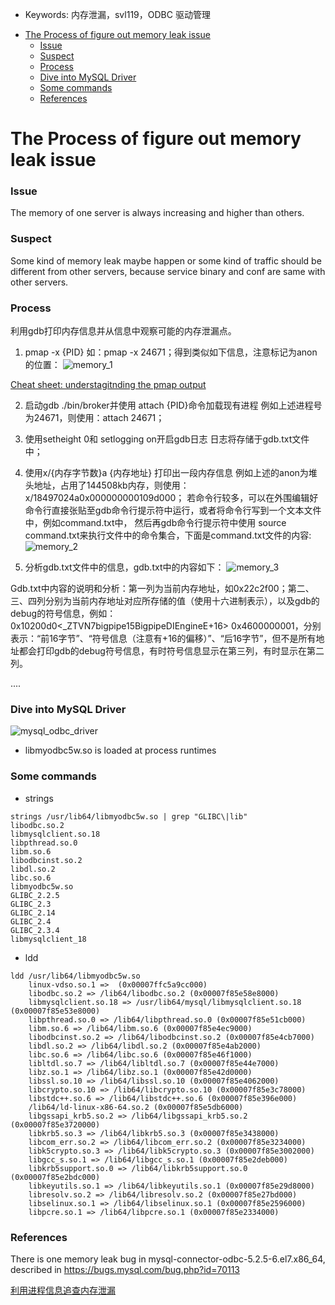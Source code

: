 * Keywords: 内存泄漏，svl119，ODBC 驱动管理

- [The Process of figure out memory leak issue](#the-process-of-figure-out-memory-leak-issue)
    - [Issue](#issue)
    - [Suspect](#suspect)
    - [Process](#process)
    - [Dive into MySQL Driver](#dive-into-mysql-driver)
    - [Some commands](#some-commands)
    - [References](#references)


# The Process of figure out memory leak issue
### Issue
The memory of one server is always increasing and higher than others.

### Suspect
Some kind of memory leak maybe happen or some kind of traffic should be different from other servers, because service binary and conf are same with other servers.

### Process
利用gdb打印内存信息并从信息中观察可能的内存泄漏点。

1. pmap -x {PID}
如：pmap -x 24671；得到类似如下信息，注意标记为anon的位置：
![memory_1](../images/2018/memory_1.png)


[Cheat sheet: understagitnding the pmap output](https://www.labcorner.de/cheat-sheet-understanding-the-pmap1-output/)<br/>

2. 启动gdb ./bin/broker并使用 attach {PID}命令加载现有进程
例如上述进程号为24671，则使用：attach 24671；

3. 使用setheight 0和 setlogging on开启gdb日志
日志将存储于gdb.txt文件中；

4. 使用x/{内存字节数}a {内存地址} 打印出一段内存信息
例如上述的anon为堆头地址，占用了144508kb内存，则使用：x/18497024a0x000000000109d000；
若命令行较多，可以在外围编辑好命令行直接张贴至gdb命令行提示符中运行，或者将命令行写到一个文本文件中，例如command.txt中，
然后再gdb命令行提示符中使用 source command.txt来执行文件中的命令集合，下面是command.txt文件的内容:
![memory_2](../images/2018/memory_2.png)

5. 分析gdb.txt文件中的信息，gdb.txt中的内容如下：
![memory_3](../images/2018/memory_3.png)

Gdb.txt中内容的说明和分析：第一列为当前内存地址，如0x22c2f00；第二、三、四列分别为当前内存地址对应所存储的值（使用十六进制表示），以及gdb的debug的符号信息，例如：0x10200d0<_ZTVN7bigpipe15BigpipeDIEngineE+16> 0x4600000001，分别表示：“前16字节”、“符号信息（注意有+16的偏移）”、“后16字节”，但不是所有地址都会打印gdb的debug符号信息，有时符号信息显示在第三列，有时显示在第二列。

....
### Dive into MySQL Driver

![mysql_odbc_driver](../images/2018/mysql_odbc_driver.png)<br/>

* libmyodbc5w.so is loaded at process runtimes

### Some commands

* strings<br/>

```
strings /usr/lib64/libmyodbc5w.so | grep "GLIBC\|lib"
libodbc.so.2
libmysqlclient.so.18
libpthread.so.0
libm.so.6
libodbcinst.so.2
libdl.so.2
libc.so.6
libmyodbc5w.so
GLIBC_2.2.5
GLIBC_2.3
GLIBC_2.14
GLIBC_2.4
GLIBC_2.3.4
libmysqlclient_18
```

* ldd
```
ldd /usr/lib64/libmyodbc5w.so
    linux-vdso.so.1 =>  (0x00007ffc5a9cc000)
    libodbc.so.2 => /lib64/libodbc.so.2 (0x00007f85e58e8000)
    libmysqlclient.so.18 => /usr/lib64/mysql/libmysqlclient.so.18 (0x00007f85e53e8000)
    libpthread.so.0 => /lib64/libpthread.so.0 (0x00007f85e51cb000)
    libm.so.6 => /lib64/libm.so.6 (0x00007f85e4ec9000)
    libodbcinst.so.2 => /lib64/libodbcinst.so.2 (0x00007f85e4cb7000)
    libdl.so.2 => /lib64/libdl.so.2 (0x00007f85e4ab2000)
    libc.so.6 => /lib64/libc.so.6 (0x00007f85e46f1000)
    libltdl.so.7 => /lib64/libltdl.so.7 (0x00007f85e44e7000)
    libz.so.1 => /lib64/libz.so.1 (0x00007f85e42d0000)
    libssl.so.10 => /lib64/libssl.so.10 (0x00007f85e4062000)
    libcrypto.so.10 => /lib64/libcrypto.so.10 (0x00007f85e3c78000)
    libstdc++.so.6 => /lib64/libstdc++.so.6 (0x00007f85e396e000)
    /lib64/ld-linux-x86-64.so.2 (0x00007f85e5db6000)
    libgssapi_krb5.so.2 => /lib64/libgssapi_krb5.so.2 (0x00007f85e3720000)
    libkrb5.so.3 => /lib64/libkrb5.so.3 (0x00007f85e3438000)
    libcom_err.so.2 => /lib64/libcom_err.so.2 (0x00007f85e3234000)
    libk5crypto.so.3 => /lib64/libk5crypto.so.3 (0x00007f85e3002000)
    libgcc_s.so.1 => /lib64/libgcc_s.so.1 (0x00007f85e2deb000)
    libkrb5support.so.0 => /lib64/libkrb5support.so.0 (0x00007f85e2bdc000)
    libkeyutils.so.1 => /lib64/libkeyutils.so.1 (0x00007f85e29d8000)
    libresolv.so.2 => /lib64/libresolv.so.2 (0x00007f85e27bd000)
    libselinux.so.1 => /lib64/libselinux.so.1 (0x00007f85e2596000)
    libpcre.so.1 => /lib64/libpcre.so.1 (0x00007f85e2334000)
```

### References
There is one memory leak bug in mysql-connector-odbc-5.2.5-6.el7.x86_64,
described in https://bugs.mysql.com/bug.php?id=70113
<br/>

[利用进程信息追查内存泄漏](https://blog.csdn.net/baidu_mtc/article/details/50504608)

<br/>


<br/>


<br/>


<br/>


<br/>
